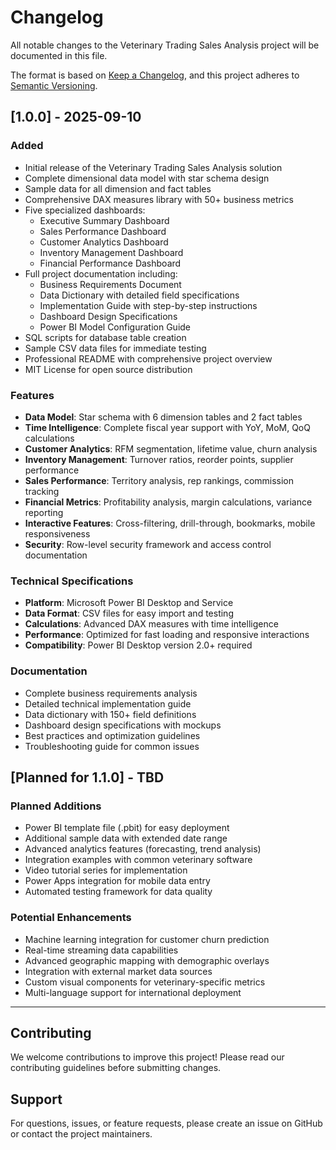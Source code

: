 # Changelog

All notable changes to the Veterinary Trading Sales Analysis project will be documented in this file.

The format is based on [Keep a Changelog](https://keepachangelog.com/en/1.0.0/),
and this project adheres to [Semantic Versioning](https://semver.org/spec/v2.0.0.html).

## [1.0.0] - 2025-09-10

### Added
- Initial release of the Veterinary Trading Sales Analysis solution
- Complete dimensional data model with star schema design
- Sample data for all dimension and fact tables
- Comprehensive DAX measures library with 50+ business metrics
- Five specialized dashboards:
  - Executive Summary Dashboard
  - Sales Performance Dashboard
  - Customer Analytics Dashboard
  - Inventory Management Dashboard
  - Financial Performance Dashboard
- Full project documentation including:
  - Business Requirements Document
  - Data Dictionary with detailed field specifications
  - Implementation Guide with step-by-step instructions
  - Dashboard Design Specifications
  - Power BI Model Configuration Guide
- SQL scripts for database table creation
- Sample CSV data files for immediate testing
- Professional README with comprehensive project overview
- MIT License for open source distribution

### Features
- **Data Model**: Star schema with 6 dimension tables and 2 fact tables
- **Time Intelligence**: Complete fiscal year support with YoY, MoM, QoQ calculations
- **Customer Analytics**: RFM segmentation, lifetime value, churn analysis
- **Inventory Management**: Turnover ratios, reorder points, supplier performance
- **Sales Performance**: Territory analysis, rep rankings, commission tracking
- **Financial Metrics**: Profitability analysis, margin calculations, variance reporting
- **Interactive Features**: Cross-filtering, drill-through, bookmarks, mobile responsiveness
- **Security**: Row-level security framework and access control documentation

### Technical Specifications
- **Platform**: Microsoft Power BI Desktop and Service
- **Data Format**: CSV files for easy import and testing
- **Calculations**: Advanced DAX measures with time intelligence
- **Performance**: Optimized for fast loading and responsive interactions
- **Compatibility**: Power BI Desktop version 2.0+ required

### Documentation
- Complete business requirements analysis
- Detailed technical implementation guide
- Data dictionary with 150+ field definitions
- Dashboard design specifications with mockups
- Best practices and optimization guidelines
- Troubleshooting guide for common issues

## [Planned for 1.1.0] - TBD

### Planned Additions
- Power BI template file (.pbit) for easy deployment
- Additional sample data with extended date range
- Advanced analytics features (forecasting, trend analysis)
- Integration examples with common veterinary software
- Video tutorial series for implementation
- Power Apps integration for mobile data entry
- Automated testing framework for data quality

### Potential Enhancements
- Machine learning integration for customer churn prediction
- Real-time streaming data capabilities
- Advanced geographic mapping with demographic overlays
- Integration with external market data sources
- Custom visual components for veterinary-specific metrics
- Multi-language support for international deployment

---

## Contributing

We welcome contributions to improve this project! Please read our contributing guidelines before submitting changes.

## Support

For questions, issues, or feature requests, please create an issue on GitHub or contact the project maintainers.